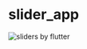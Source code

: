 # slider_app

![sliders by flutter](https://user-images.githubusercontent.com/60400690/120841041-4bded780-c56b-11eb-922e-7231a2a5b667.gif)
